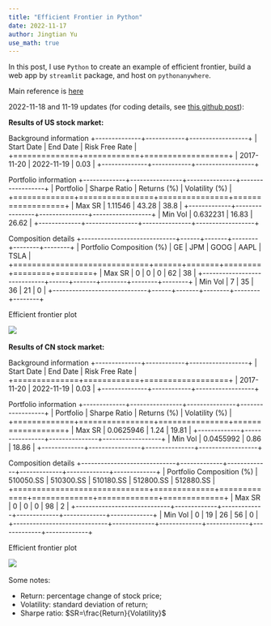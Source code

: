 ```yaml
---
title: "Efficient Frontier in Python"
date: 2022-11-17
author: Jingtian Yu
use_math: true
---
```


In this post, I use `Python` to create an example of efficient frontier, build a web app by `streamlit` package, and host on `pythonanywhere`.

Main reference is [here](https://www.youtube.com/watch?v=Isutk-wqJfE)

2022-11-18 and 11-19 updates (for coding details, see [this github post](https://github.com/yu-jingtian/fin_py/blob/main/eff_front.ipynb)):

**Results of US stock market:**

Background information
+--------------+------------+------------------+
| Start Date   | End Date   |   Risk Free Rate |
+==============+============+==================+
| 2017-11-20   | 2022-11-19 |             0.03 |
+--------------+------------+------------------+

Portfolio information
+-------------+----------------+---------------+------------------+
| Portfolio   |   Sharpe Ratio |   Returns (%) |   Volatility (%) |
+=============+================+===============+==================+
| Max SR      |       1.11546  |         43.28 |            38.8  |
+-------------+----------------+---------------+------------------+
| Min Vol     |       0.632231 |         16.83 |            26.62 |
+-------------+----------------+---------------+------------------+

Composition details
+-----------------------------+------+-------+--------+--------+--------+
| Portfolio Composition (%)   |   GE |   JPM |   GOOG |   AAPL |   TSLA |
+=============================+======+=======+========+========+========+
| Max SR                      |    0 |     0 |      0 |     62 |     38 |
+-----------------------------+------+-------+--------+--------+--------+
| Min Vol                     |    7 |    35 |     36 |     21 |      0 |
+-----------------------------+------+-------+--------+--------+--------+

Efficient frontier plot

![](.\_plots\EF_plot_US.jpg)


**Results of CN stock market:**

Background information
+--------------+------------+------------------+
| Start Date   | End Date   |   Risk Free Rate |
+==============+============+==================+
| 2017-11-20   | 2022-11-19 |             0.03 |
+--------------+------------+------------------+

Portfolio information
+-------------+----------------+---------------+------------------+
| Portfolio   |   Sharpe Ratio |   Returns (%) |   Volatility (%) |
+=============+================+===============+==================+
| Max SR      |      0.0625946 |          1.24 |            19.81 |
+-------------+----------------+---------------+------------------+
| Min Vol     |      0.0455992 |          0.86 |            18.86 |
+-------------+----------------+---------------+------------------+

Composition details
+-----------------------------+-------------+-------------+-------------+-------------+-------------+
| Portfolio Composition (%)   |   510050.SS |   510300.SS |   510180.SS |   512800.SS |   512880.SS |
+=============================+=============+=============+=============+=============+=============+
| Max SR                      |           0 |           0 |           0 |          98 |           2 |
+-----------------------------+-------------+-------------+-------------+-------------+-------------+
| Min Vol                     |           0 |          19 |          26 |          56 |           0 |
+-----------------------------+-------------+-------------+-------------+-------------+-------------+

Efficient frontier plot

![](.\_plots\EF_plot_CN.jpg)

Some notes:
- Return: percentage change of stock price;
- Volatility: standard deviation of return;
- Sharpe ratio: $SR=\frac{Return}{Volatility}$